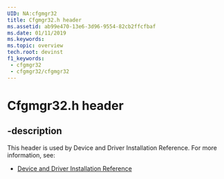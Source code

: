 ```yaml
---
UID: NA:cfgmgr32
title: Cfgmgr32.h header
ms.assetid: ab99e470-13e6-3d96-9554-82cb2ffcfbaf
ms.date: 01/11/2019
ms.keywords: 
ms.topic: overview
tech.root: devinst
f1_keywords:
 - cfgmgr32
 - cfgmgr32/cfgmgr32
---
```


# Cfgmgr32.h header


## -description

This header is used by Device and Driver Installation Reference. For more information, see:

- [Device and Driver Installation Reference](../_devinst/index.md)

